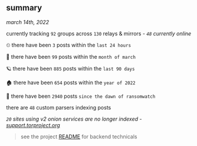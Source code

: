 
## summary
_march 14th, 2022_

currently tracking `92` groups across `130` relays & mirrors - _`48` currently online_

⏲ there have been `3` posts within the `last 24 hours`

🦈 there have been `99` posts within the `month of march`

🪐 there have been `885` posts within the `last 90 days`

🏚 there have been `654` posts within the `year of 2022`

🦕 there have been `2940` posts `since the dawn of ransomwatch`

there are `48` custom parsers indexing posts

_`20` sites using v2 onion services are no longer indexed - [support.torproject.org](https://support.torproject.org/onionservices/v2-deprecation/)_

> see the project [README](https://github.com/thetanz/ransomwatch#ransomwatch--) for backend technicals
